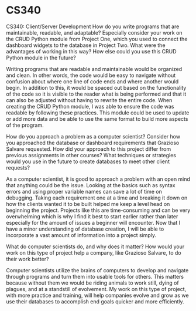 # CS340
CS340: Client/Server Development
How do you write programs that are maintainable, readable, and adaptable? Especially consider your work on the CRUD Python module from Project One, which you used to connect the dashboard widgets to the database in Project Two. What were the advantages of working in this way? How else could you use this CRUD Python module in the future?

Writing programs that are readable and maintainable would be organized and clean. In other words, the code would be easy to navigate without confusion about where one line of code ends and where another would begin. In addition to this, it would be spaced out based on the functionality of the code so it is visible to the reader what is being performed and that it can also be adjusted without having to rewrite the entire code. When creating the CRUD Python module, I was able to ensure the code was readable by following these practices. This module could be used to update or add more data and be able to use the same format to build more aspects of the program. 

How do you approach a problem as a computer scientist? Consider how you approached the database or dashboard requirements that Grazioso Salvare requested. How did your approach to this project differ from previous assignments in other courses? What techniques or strategies would you use in the future to create databases to meet other client requests?

As a computer scientist, it is good to approach a problem with an open mind that anything could be the issue. Looking at the basics such as syntax errors and using proper variable names can save a lot of time on debugging. Taking each requirement one at a time and breaking it down on how the clients wanted it to be built helped me keep a level head on beginning the project. Projects like this are time-consuming and can be very overwhelming which is why I find it best to start earlier rather than later especially for the amount of issues a beginner will encounter. Now that I have a minor understanding of database creation, I will be able to incorporate a vast amount of information into a project simply. 

What do computer scientists do, and why does it matter? How would your work on this type of project help a company, like Grazioso Salvare, to do their work better?

Computer scientists utilize the brains of computers to develop and navigate through programs and turn them into usable tools for others. This matters because without them we would be riding animals to work still, dying of plagues, and at a standstill of evolvement. My work on this type of project, with more practice and training, will help companies evolve and grow as we use their databases to accomplish end goals quicker and more efficiently. 

